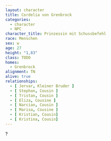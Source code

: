 ```yaml
---
layout: character
title: Cordelia von Grenbrock
categories:
  - character
  - NPC
character_title: Prinzessin mit Schussbefehl
race: Menschen
sex: w
age: 27
height: "1,83"
class: TODO
homes:
  - Grenbrock
alignment: TN
alive: true
relationships:
  - [ Jervar, Kleiner Bruder ]
  - [ Stephan, Cousin ]
  - [ Tristan, Cousin ]
  - [ Eliza, Cousine ]
  - [ Narcian, Cousin ]
  - [ Marisa, Cousine ]
  - [ Kristian, Cousin]
  - [ Kristina, Cousin]
---
```


?